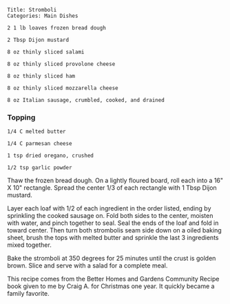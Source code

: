 ~~~ recipe-info
Title: Stromboli
Categories: Main Dishes
~~~

~~~ recipe-ingredients
2 1 lb loaves frozen bread dough

2 Tbsp Dijon mustard

8 oz thinly sliced salami

8 oz thinly sliced provolone cheese

8 oz thinly sliced ham

8 oz thinly sliced mozzarella cheese

8 oz Italian sausage, crumbled, cooked, and drained
~~~


### Topping

~~~ recipe-ingredients
1/4 C melted butter

1/4 C parmesan cheese

1 tsp dried oregano, crushed

1/2 tsp garlic powder
~~~

Thaw the frozen bread dough. On a lightly floured board, roll each into a 16" X 10" rectangle.
Spread the center 1/3 of each rectangle with 1 Tbsp Dijon mustard.

Layer each loaf with 1/2 of each ingredient in the order listed, ending by sprinkling the cooked
sausage on. Fold both sides to the center, moisten with water, and pinch together to seal. Seal the
ends of the loaf and fold in toward center. Then turn both strombolis seam side down on a oiled
baking sheet, brush the tops with melted butter and sprinkle the last 3 ingredients mixed together.

Bake the stromboli at 350 degrees for 25 minutes until the crust is golden brown. Slice and serve
with a salad for a complete meal.

This recipe comes from the Better Homes and Gardens Community Recipe book given to me by Craig A.
for Christmas one year. It quickly became a family favorite.
